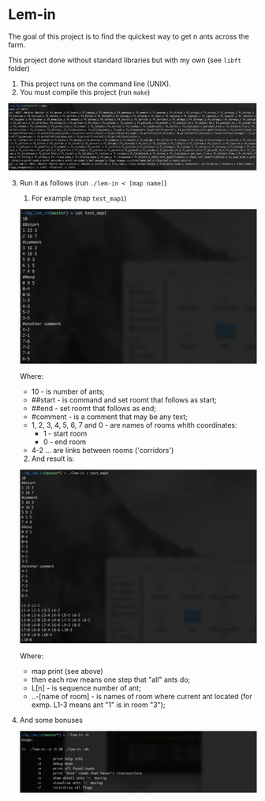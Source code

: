 # Lem-in
The goal of this project is to find the quickest way to get n ants across the farm.

This project done without standard libraries but with my own (see `libft` folder)

1. This project runs on the command line (UNIX).
2. You must compile this project (run `make`)

![make](img4exmp/1.png)

3. Run it as follows (run `./lem-in < [map name]`)
	1.	For example (map `test_map1`)

	![map](img4exmp/2.png)

	Where:
	*	10 - is number of ants;
	*	##start - is command and set roomt that follows as start;
	*	##end - set roomt that follows as end;
	*	#comment - is a comment that may be any text;
	*	1, 2, 3, 4, 5, 6, 7 and 0 - are names of rooms whith coordinates:
		*	1 - start room
		*	0 - end room
	*	4-2 ... are links between rooms ('corridors')
	2.	And result is:

	![res](img4exmp/3.png)

	Where:
	*	map print (see above)
	*	then each row means one step that "all" ants do;
	*	L[n] - is sequence number of ant;
	*	..-[name of room] - is names of room where current ant located (for exmp. L1-3 means ant "1" is in room "3");

4.	And some bonuses

	![bonuses](img4exmp/4.png)
